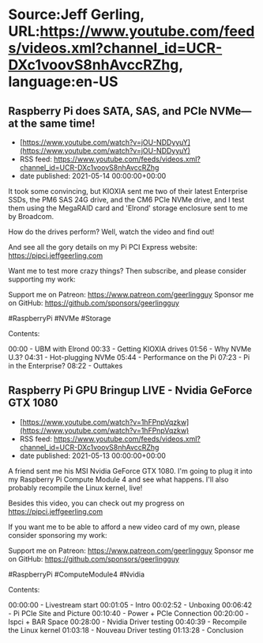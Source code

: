 # Source:Jeff Gerling, URL:https://www.youtube.com/feeds/videos.xml?channel_id=UCR-DXc1voovS8nhAvccRZhg, language:en-US

## Raspberry Pi does SATA, SAS, and PCIe NVMe—at the same time!
 - [https://www.youtube.com/watch?v=jOU-NDDyyuY](https://www.youtube.com/watch?v=jOU-NDDyyuY)
 - RSS feed: https://www.youtube.com/feeds/videos.xml?channel_id=UCR-DXc1voovS8nhAvccRZhg
 - date published: 2021-05-14 00:00:00+00:00

It took some convincing, but KIOXIA sent me two of their latest Enterprise SSDs, the PM6 SAS 24G drive, and the CM6 PCIe NVMe drive, and I test them using the MegaRAID card and 'Elrond' storage enclosure sent to me by Broadcom.

How do the drives perform? Well, watch the video and find out!

And see all the gory details on my Pi PCI Express website: https://pipci.jeffgeerling.com

Want me to test more crazy things? Then subscribe, and please consider supporting my work:

Support me on Patreon: https://www.patreon.com/geerlingguy
Sponsor me on GitHub: https://github.com/sponsors/geerlingguy

#RaspberryPi #NVMe #Storage

Contents:

00:00 - UBM with Elrond
00:33 - Getting KIOXIA drives
01:56 - Why NVMe U.3?
04:31 - Hot-plugging NVMe
05:44 - Performance on the Pi
07:23 - Pi in the Enterprise?
08:22 - Outtakes

## Raspberry Pi GPU Bringup LIVE - Nvidia GeForce GTX 1080
 - [https://www.youtube.com/watch?v=1hFPnpVqzkw](https://www.youtube.com/watch?v=1hFPnpVqzkw)
 - RSS feed: https://www.youtube.com/feeds/videos.xml?channel_id=UCR-DXc1voovS8nhAvccRZhg
 - date published: 2021-05-13 00:00:00+00:00

A friend sent me his MSI Nvidia GeForce GTX 1080. I'm going to plug it into my Raspberry Pi Compute Module 4 and see what happens. I'll also probably recompile the Linux kernel, live!

Besides this video, you can check out my progress on https://pipci.jeffgeerling.com

If you want me to be able to afford a new video card of my own, please consider sponsoring my work:

Support me on Patreon: https://www.patreon.com/geerlingguy
Sponsor me on GitHub: https://github.com/sponsors/geerlingguy

#RaspberryPi #ComputeModule4 #Nvidia

Contents:

00:00:00 - Livestream start
00:01:05 - Intro
00:02:52 - Unboxing
00:06:42 - Pi PCIe Site and Picture
00:10:40 - Power + PCIe Connection
00:20:00 - lspci + BAR Space
00:28:00 - Nvidia Driver testing
00:40:39 - Recompile the Linux kernel
01:03:18 - Nouveau Driver testing
01:13:28 - Conclusion

